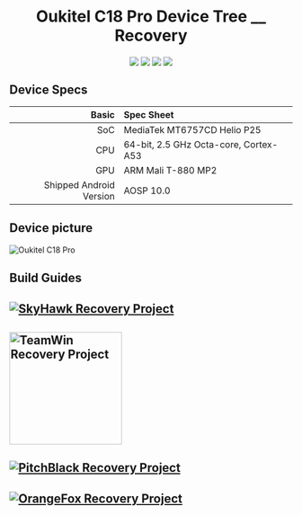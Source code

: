 <h1 align="center">Oukitel C18 Pro Device Tree __ Recovery</h1>

[<p align="center"><img align="center" src="https://github.com/deadYokai/android_device_oukitel_c18pro-recovery/actions/workflows/shrp-build.yml/badge.svg?branch=android-10.0" />](https://github.com/deadYokai/android_device_oukitel_c18pro-recovery/actions/workflows/shrp-build.yml)
[<img align="center" src="https://github.com/deadYokai/android_device_oukitel_c18pro-recovery/actions/workflows/pbrp-build.yml/badge.svg?branch=android-10.0" />](https://github.com/deadYokai/android_device_oukitel_c18pro-recovery/actions/workflows/pbrp-build.yml)
[<img align="center" src="https://github.com/deadYokai/android_device_oukitel_c18pro-recovery/actions/workflows/twrp-build.yml/badge.svg?branch=android-10.0" />](https://github.com/deadYokai/android_device_oukitel_c18pro-recovery/actions/workflows/twrp-build.yml)
[<img align="center" src="https://github.com/deadYokai/android_device_oukitel_c18pro-recovery/actions/workflows/orangefox-build.yml/badge.svg?branch=android-10.0" />](https://github.com/deadYokai/android_device_oukitel_c18pro-recovery/actions/workflows/orangefox-build.yml)
</p>

## Device Specs

Basic | Spec Sheet
-------:|:-------------------------
SoC | MediaTek MT6757CD Helio P25
CPU | 64-bit, 2.5 GHz Octa-core, Cortex-A53
GPU | ARM Mali T-880 MP2
Shipped Android Version | AOSP 10.0

## Device picture

![Oukitel C18 Pro](https://manual-user-guide.com/images/phones/oukitel_c18_pro.png "Oukitel C18 Pro")

## Build Guides

[![SkyHawk Recovery Project](https://shrp.github.io/_media/skyhawk.png)](https://shrp.github.io/#/guide?id=android-10)
---------------
[<img src="https://2.bp.blogspot.com/-rZ2tx1T_EPw/WiIxrWRO5GI/AAAAAAAAA_8/457SNG2rwVgxKMM9tTQz_kyvTDuwSG6zACLcBGAs/s1600/twrp.png" alt="TeamWin Recovery Project" height="200"/>](https://github.com/minimal-manifest-twrp/platform_manifest_twrp_omni#getting-started)
---------------
[![PitchBlack Recovery Project](https://pitchblackrecovery.com/wp-content/uploads/2020/06/New_Logo-7-e1594187397350.png)](https://pitchblackrecovery.com/docs/how-to-compile/)
---------------
[![OrangeFox Recovery Project](https://telegra.ph/file/81dcf4a1494f64fcbf715.jpg)](https://wiki.orangefox.tech/en/dev/building)
---------------

